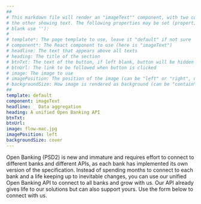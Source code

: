 ```yaml
---
##
# This markdown file will render an "imageText"" component, with two columns: one column showing an image and 
# the other showing text. The following properties may be set (properties with * are required, to leave a property 
# blank use ''):
#
# template*: The page template to use, leave it "default" if not sure
# component*: The React component to use (here is "imageText")
# headline: The text that appears above all texts
# heading: The title of the section
# btnTxt: The text of the button, if left blank, button will be hidden
# btnUrl: The link to be followed when button is clicked 
# image: The image to use
# imagePosition: The position of the image (can be "left" or "right", default is "left")
# backgroundSize: How image is rendered as background (can be "contain" or "cover", default is "cover")
##
template: default
component: imageText
headline: _ Data aggregation
heading: A unified Open Banking API
btnTxt: 
btnUrl: 
image: flow-mac.jpg
imagePosition: left
backgroundSize: cover
---
```


Open Banking (PSD2) is new and immature and requires effort to connect to different banks and different APIs, as each 
bank has implemented its own version of the specification. Instead of spending months to connect to each bank and a life 
keeping up to inevitable changes, you can use our unified Open Banking API to connect to all banks and grow with us. Our
API already gives life to our solutions but can also support yours. Use the form below to connect with us.
